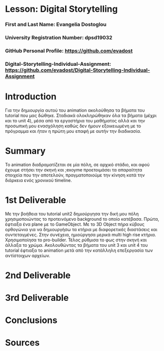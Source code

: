 # Lesson: Digital Storytelling

### First and Last Name: Evangelia Dostoglou
### University Registration Number: dpsd19032
### GitHub Personal Profile: https://github.com/evadost
### Digital-Storytelling-Individual-Assignment: https://github.com/evadost/Digital-Storytelling-Individual-Assignment

# Introduction
Για την δημιουργία αυτού του animation ακολούθησα τα βήματα του tutorial που μας δώθηκε. Σταδιακά ολοκληρώθηκαν όλα τα βήματα (μέχρι και το unit 4), μέσα από τα εργαστήρια του μαθήματος αλλά και την προσωπική μου ενασχόληση καθώς δεν ήμουν εξοικειωμένη με το πρόγραμμα και ήταν η πρώτη μου επαφή με αυτήν την διαδικασία.


# Summary
Το animation διαδραματίζεται σε μία πόλη, σε αρχικό στάδιο, και αφού έχουμε στήσει την σκηνή και ;exoyme προετοιμάσει τα απαραίτητα στοιχεία που την αποτελούν, πραγματοποιούμε την κίνηση κατά την διάρκεια ενός χρονικού timeline.

# 1st Deliverable
Με την βοήθεια του tutorial unit2 δημιούργησα την δική μου πόλη χρησιμοποιώντας το προτεινόμενο background το οποίο κατέβασα. Πρώτα, έφτιαξα ένα plane με το GameObject. Με το 3D Object πήρα κύβους ορθογώνια για να δημιουργήσω τα κτήρια με διαφορετικές διαστάσεις και συντεταγμένες. Στην συνέχεια, ημιούργησα μερικά multi high rise κτήρια.
Χρησιμοποίησα το pro-builder. Τέλος ρύθμισα το φως στην σκηνή και άλλαξα το χρώμα.
Ακολουθώντας τα βήματα του unit 3 και unit 4 του tutorial έφτιαξα το animation μετά από την κατάλληλη επεξεργασία των αντίστοιχων αρχείων.





# 2nd Deliverable


# 3rd Deliverable 


# Conclusions


# Sources
